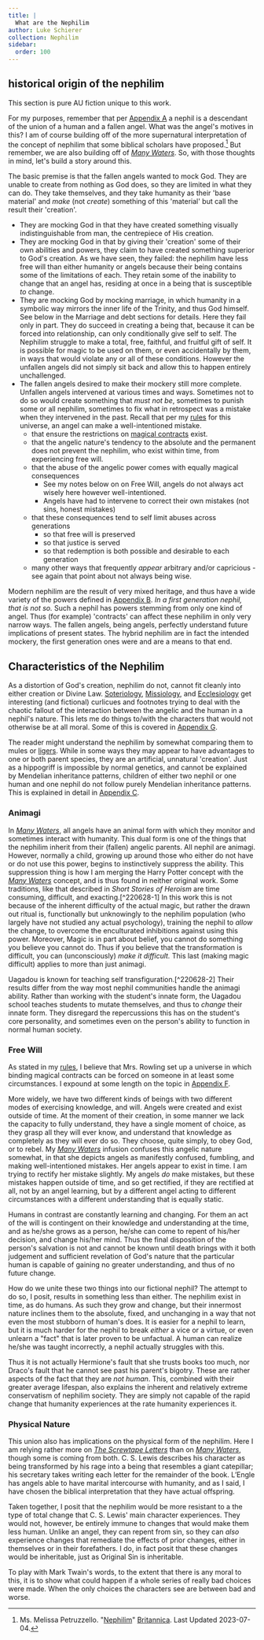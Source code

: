 ```yaml
---
title: |
  What are the Nephilim
author: Luke Schierer
collection: Nephilim
sidebar:
  order: 100
---
```


## historical origin of the nephilim

This section is pure AU fiction unique to this work.

For my purposes, remember that per [Appendix A][AA] a nephil is a descendant of the union
of a human and a fallen angel. What was the angel's motives in this? I am of course
building off of the more supernatural interpretation of the concept of nephilim that
some biblical scholars have proposed.[^230714-1] But remember, we are also building off
of _[Many Waters][MW]_. So, with those thoughts in mind, let's build a story around
this.

The basic premise is that the fallen angels wanted to mock God. They are unable to
create from nothing as God does, so they are limited in what they can do. They
take themselves, and they take humanity as their 'base material' and _make_ (not
_create_) something of this 'material' but call the result their 'creation'.

- They are mocking God in that they have created something visually indistinguishable
  from man, the centrepiece of His creation.
- They are mocking God in that by giving their 'creation' some of their own abilities
  and powers, they claim to have created something superior to God's creation. As we
  have seen, they failed: the nephilim have less free will than either humanity or
  angels because their being contains some of the limitations of each. They retain
  some of the inability to change that an angel has, residing at once in a being that
  is susceptible _to_ change.
- They are mocking God by mocking marriage, in which humanity in a symbolic way
  mirrors the inner life of the Trinity, and thus God himself. See below in the
  Marriage and debt sections for details. Here they fail only in part. They do
  succeed in creating a being that, because it can be forced into relationship,
  can only conditionally give self to self. The Nephilim struggle to make a total,
  free, faithful, and fruitful gift of self. It is possible for magic to be used on
  them, or even accidentally by them, in ways that would violate any or all of these
  conditions. However the unfallen angels did not simply sit back and allow this to
  happen entirely unchallenged.
- The fallen angels desired to make their mockery still more complete. Unfallen angels
  intervened at various times and ways. Sometimes not to do so would create something
  that _must not be_, sometimes to punish some or all nephilim, sometimes to fix what
  in retrospect was a mistake when they intervened in the past. Recall that per my [rules][AA]
  for this universe, an angel can make a well-intentioned mistake.
  - that ensure the restrictions on [magical contracts][AF] exist.
  - that the angelic nature's tendency to the absolute and the permanent does not prevent
    the nephilim, who exist within time, from experiencing free will.
  - that the abuse of the angelic power comes with equally magical consequences
    - See my notes below on on Free Will, angels do not always act wisely here however well-intentioned.
    - Angels have had to intervene to correct their own mistakes (not sins, honest mistakes)
  - that these consequences tend to self limit abuses across generations
    - so that free will is preserved
    - so that justice is served
    - so that redemption is both possible and desirable to each generation
  - many other ways that frequently _appear_ arbitrary and/or capricious - see again that point about not always being wise.

Modern nephilim are the result of very mixed heritage, and thus have a wide variety
of the powers defined in [Appendix B][AB]. _In a first generation nephil, that is not
so._ Such a nephil has powers stemming from only one kind of angel. Thus (for example)
'contracts' can affect these nephilim in only very narrow ways. The fallen angels, being angels,
perfectly understand future implications of present states. The hybrid nephilim are
in fact the intended mockery, the first generation ones were and are a means to that end.

[^230714-1]: Ms. Melissa Petruzzello. "[Nephilim]" [Britannica]. Last Updated 2023-07-04.

[Nephilim]: https://www.britannica.com/topic/Nephilim
[Britannica]: https://www.britannica.com
[MW]: https://wikipedia.org/wiki/Many_Waters

## Characteristics of the Nephilim

As a distortion of God's creation, nephilim do not, cannot fit cleanly into
either creation or Divine Law. [Soteriology][WP1], [Missiology][WP2], and
[Ecclesiology][WP3] get interesting (and fictional) curlicues and footnotes
trying to deal with the chaotic fallout of the interaction between the
angelic and the human in a nephil's nature. This lets me do things to/with
the characters that would not otherwise be at all moral. Some of this is
covered in [Appendix G][AG].

The reader might understand the nephilim by somewhat comparing them to mules or
[ligers]. While in some ways they may appear to have advantages to one or both
parent species, they are an artificial, unnatural 'creation'. Just as a
hippogriff is impossible by normal genetics, and cannot be explained by Mendelian
inheritance patterns, children of either two nephil or one human and one nephil
do not follow purely Mendelian inheritance patterns. This is explained in detail
in [Appendix C][AC].

### Animagi

In _[Many Waters][MW]_, all angels have an animal form with which they monitor and
sometimes interact with humanity. This dual form is one of the things that the
nephilim inherit from their (fallen) angelic parents. All nephil are animagi.
However, normally a child, growing up around those who either do not have or do
not use this power, begins to instinctively suppress the ability. This suppression
thing is how I am merging the Harry Potter concept with the _[Many Waters][MW]_
concept, and is thus found in neither original work. Some traditions, like that
described in _Short Stories of Heroism_ are time consuming, difficult, and
exacting.[^220628-1] In this work this is not because of the inherent difficulty
of the actual magic, but rather the drawn out ritual is, functionally but
unknowingly to the nephilim population (who largely have not studied any actual
psychology), training the nephil to _allow_ the change, to overcome the
enculturated inhibitions against using this power. Moreover, Magic is in part
about belief, you cannot do something you believe you cannot do. Thus if you
believe that the transformation is difficult, you can (unconsciously) _make it
difficult._ This last (making magic difficult) applies to more than just
animagi.

Uagadou is known for teaching self transfiguration.[^220628-2] Their results
differ from the way most nephil communities handle the animagi ability. Rather
than working with the student's innate form, the Uagadou school teaches
students to mutate themselves, and thus to _change_ their innate form. They
disregard the repercussions this has on the student's core personality, and
sometimes even on the person's ability to function in normal human society.

### Free Will

As stated in my [rules][AA], I believe that Mrs. Rowling set up a universe in
which binding magical contracts can be forced on someone in at least some
circumstances. I expound at some length on the topic in [Appendix F][AF].

More widely, we have two different kinds of beings with two different modes of
exercising knowledge, and will. Angels were created and exist outside of time.
At the moment of their creation, in some manner we lack the capacity to fully
understand, they have a single moment of choice, as they grasp all they will
ever know, and understand that knowledge as completely as they will ever do so.
They choose, quite simply, to obey God, or to rebel. My _[Many Waters][MW]_
infusion confuses this angelic nature somewhat, in that she depicts angels as
manifestly confused, fumbling, and making well-intentioned mistakes. Her angels
appear to exist in time. I am trying to rectify her mistake slightly. My angels
_do_ make mistakes, but these mistakes happen outside of time, and so get rectified,
if they are rectified at all, not by an angel learning, but by a different angel
acting to different circumstances with a different understanding that is equally
static.

Humans in contrast are constantly learning and changing. For them an act of the
will is contingent on their knowledge and understanding at the time, and as he/she
grows as a person, he/she can come to repent of his/her decision, and change
his/her mind. Thus the final disposition of the person's salvation is not and
cannot be known until death brings with it both judgement and sufficient revelation
of God's nature that the particular human is capable of gaining no greater
understanding, and thus of no future change.

How do we unite these two things into our fictional nephil? The attempt to do so,
I posit, results in something less than either. The nephilim exist in time,
as do humans. As such they grow and change, but their innermost nature inclines
them to the absolute, fixed, and unchanging in a way that not even the most
stubborn of human's does. It is easier for a nephil to learn, but it is much
harder for the nephil to break _either_ a vice or a virtue, or even unlearn a
"fact" that is later proven to be unfactual. A human can realize he/she was
taught incorrectly, a nephil actually struggles with this.

Thus it is not actually Hermione's fault that she trusts books too much, nor
Draco's fault that he cannot see past his parent's bigotry. These are rather
aspects of the fact that they are _not human_. This, combined with their
greater average lifespan, also explains the inherent and relatively extreme
conservatism of nephilim society. They are simply not capable of the rapid
change that humanity experiences at the rate humanity experiences it.

### Physical Nature

This union also has implications on the physical form of the nephilim. Here
I am relying rather more on _[The Screwtape Letters][TSL]_ than on _[Many
Waters][MW]_, though some is coming from both. C. S. Lewis describes his
character as being transformed by his rage into a being that resembles a giant
catepillar; his secretary takes writing each letter for the remainder of the
book. L’Engle has angels able to have marital intercourse with humanity, and
as I said, I have chosen the biblical interpretation that they have actual
offspring.

Taken together, I posit that the nephilim would be more resistant to a the type
of total change that C. S. Lewis' main character experiences. They would not,
however, be entirely immune to changes that would make them less human. Unlike
an angel, they can repent from sin, so they can _also_ experience changes that
remediate the effects of prior changes, either in themselves or in their
forefathers. I do, in fact posit that these changes would be inheritable, just
as Original Sin is inheritable.

To play with Mark Twain's words, to the extent that there is any moral to this,
it is to show what could happen if a whole series of really bad choices were
made. When the only choices the characters see are between bad and worse.

[AA]: /FanFiction/harry_potter_-_nephilim/appendices/points-of-divergence/
[AB]: /FanFiction/harry_potter_-_nephilim/appendices/rules-of-magic/
[AC]: /FanFiction/harry_potter_-_nephilim/appendices/magical-beings/
[AD]: /FanFiction/harry_potter_-_nephilim/appendices/relative-power-levels/
[AE]: /FanFiction/harry_potter_-_nephilim/appendices/life-expectancy/
[AF]: /FanFiction/harry_potter_-_nephilim/appendices/magical-contracts/
[AG]: /FanFiction/harry_potter_-_nephilim/appendices/appendix_g/
[AH]: /FanFiction/harry_potter_-_nephilim/appendices/appendix_h/
[Appendix I]: /FanFiction/harry_potter_-_nephilim/appendices/appendix_i/
[Encyclopedic Reference]: /Harrypedia/
[FSSP]: /FanFiction/harry_potter_-_nephilim/appendices/fssp/
[FWoaO1]: https://archiveofourown.org/works/28507302
[Inheritance]: /FanFiction/harry_potter_-_nephilim/appendices/inheritance/
[Introduction]: /FanFiction/harry_potter_-_nephilim/introduction/
[MW]: https://wikipedia.org/wiki/Many_Waters
[TSL2]: https://archive.org/details/in.ernet.dli.2015.86985
[TSL3]: https://archive.org/details/in.ernet.dli.2015.86985
[TSL]: https://archive.org/details/in.ernet.dli.2015.86985
[WP1]: https://wikipedia.org/wiki/Soteriology
[WP2]: https://wikipedia.org/wiki/Missiology
[WP3]: https://wikipedia.org/wiki/Ecclesiology
[ab]: /FanFiction/harry_potter_-_nephilim/appendices/rules-of-magic/
[af]: /FanFiction/harry_potter_-_nephilim/appendices/magical-contracts/
[ah]: /FanFiction/harry_potter_-_nephilim/appendices/appendix_h
[ligers]: https://wikipedia.org/wiki/ligers
